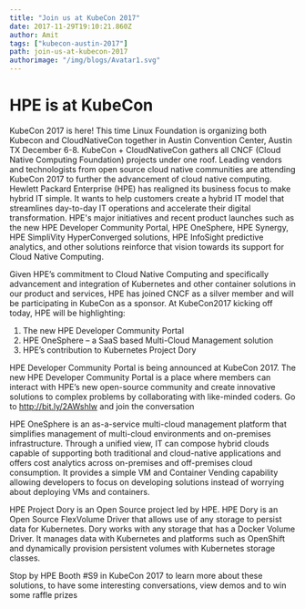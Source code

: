 ```yaml
---
title: "Join us at KubeCon 2017"
date: 2017-11-29T19:10:21.860Z
author: Amit 
tags: ["kubecon-austin-2017"]
path: join-us-at-kubecon-2017
authorimage: "/img/blogs/Avatar1.svg"
---
```

# HPE is at KubeCon

KubeCon 2017 is here! This time Linux Foundation is organizing both Kubecon and CloudNativeCon together in Austin Convention Center, Austin TX December 6-8. KubeCon + CloudNativeCon gathers all CNCF (Cloud Native Computing Foundation) projects under one roof. Leading vendors and technologists from open source cloud native communities are attending KubeCon 2017 to further the advancement of cloud native computing.
Hewlett Packard Enterprise (HPE) has realigned its business focus to make hybrid IT simple. It wants to help customers create a hybrid IT model that streamlines day-to-day IT operations and accelerate their digital transformation. HPE's major initiatives and recent product launches such as the new HPE Developer Community Portal, HPE OneSphere, HPE Synergy, HPE SimpliVity HyperConverged solutions, HPE InfoSight predictive analytics, and other solutions reinforce that vision towards its support for Cloud Native Computing.

Given HPE’s commitment to Cloud Native Computing and specifically advancement and integration of Kubernetes and other container solutions in our product and services, HPE has joined CNCF as a silver member and will be participating in KubeCon as a sponsor. At KubeCon2017 kicking off today, HPE will be highlighting: 
1. The new HPE Developer Community Portal 
2. HPE OneSphere – a SaaS based Multi-Cloud Management solution 
3. HPE’s contribution to Kubernetes Project Dory

HPE Developer Community Portal is being announced at KubeCon 2017. The new HPE Developer Community Portal is a place where members can interact with HPE’s new open-source community and create innovative solutions to complex problems by collaborating with like-minded coders. Go to http://bit.ly/2AWshlw and join the conversation

HPE OneSphere is an as-a-service multi-cloud management platform that simplifies management of multi-cloud environments and on-premises infrastructure. Through a unified view, IT can compose hybrid clouds capable of supporting both traditional and cloud-native applications and offers cost analytics across on-premises and off-premises cloud consumption. It provides a simple VM and Container Vending capability allowing developers to focus on developing solutions instead of worrying about deploying VMs and containers.

HPE Project Dory is an Open Source project led by HPE. HPE Dory is an Open Source FlexVolume Driver that allows use of any storage to persist data for Kubernetes. Dory works with any storage that has a Docker Volume Driver. It manages data with Kubernetes and platforms such as OpenShift and dynamically provision persistent volumes with Kubernetes storage classes. 

Stop by HPE Booth #S9 in KubeCon 2017 to learn more about these solutions, to have some interesting conversations, view demos and to win some raffle prizes